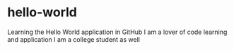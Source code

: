 # hello-world
Learning the Hello World application in GitHub
I am a lover of code learning and application
I am a college student as well
